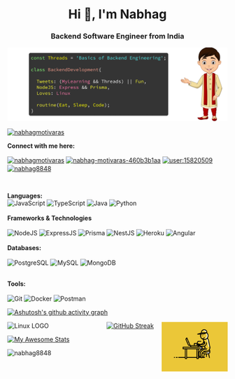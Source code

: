  
<h1 align="center">Hi 👋, I'm Nabhag</h1>
<h3 align="center">Backend Software Engineer from India</h3>

<img src="Twitter header - 2.png"/>
<p align="left"> <a href="https://twitter.com/nabhagmotivaras" target="blank"><img src="https://img.shields.io/twitter/follow/nabhagmotivaras?logo=twitter&style=for-the-badge" alt="nabhagmotivaras" /></a> </p>

<b>Connect with me here: </b>
<br>
<p align="left">
<a href="https://twitter.com/nabhagmotivaras" target="blank"><img align="center" src="https://raw.githubusercontent.com/rahuldkjain/github-profile-readme-generator/master/src/images/icons/Social/twitter.svg" alt="nabhagmotivaras" height="30" width="40" /></a>
<a href="https://linkedin.com/in/nabhag-motivaras-460b3b1aa" target="blank"><img align="center" src="https://raw.githubusercontent.com/rahuldkjain/github-profile-readme-generator/master/src/images/icons/Social/linked-in-alt.svg" alt="nabhag-motivaras-460b3b1aa" height="30" width="40" /></a>
<a href="https://stackoverflow.com/users/15820509" target="blank"><img align="center" src="https://raw.githubusercontent.com/rahuldkjain/github-profile-readme-generator/master/src/images/icons/Social/stack-overflow.svg" alt="user:15820509" height="30" width="40" /></a>
<a href="https://www.leetcode.com/nabhag8848" target="blank"><img align="center" src="https://raw.githubusercontent.com/rahuldkjain/github-profile-readme-generator/master/src/images/icons/Social/leet-code.svg" alt="nabhag8848" height="30" width="40" /></a>
</p>
<br>

<b>Languages: </b><br>
![JavaScript](https://api.iconify.design/logos:javascript.svg?color=%23888888)
![TypeScript](https://api.iconify.design/logos:typescript-icon.svg?color=%23888888)
![Java](https://api.iconify.design/logos:java.svg?color=%23888888)
![Python](https://api.iconify.design/logos:python.svg?color=%23888888)
<br><br>
<b>Frameworks & Technologies</b>
<br><br>
![NodeJS](https://api.iconify.design/logos:nodejs.svg?color=%23888888)
![ExpressJS](https://api.iconify.design/logos:express.svg?color=%2326a269)
![Prisma](https://api.iconify.design/logos:prisma.svg?color=%2326a269)
![NestJS](https://api.iconify.design/logos:nestjs.svg?color=%2326a269)
![Heroku](https://api.iconify.design/logos:heroku-icon.svg?color=%2326a269)
![Angular](https://api.iconify.design/logos:angular-icon.svg?color=%2326a2690)
<br><br>
<b>Databases: </b>
<br><br>
![PostgreSQL](https://api.iconify.design/logos:postgresql.svg?color=%2326a269)
![MySQL](https://api.iconify.design/logos:mysql.svg?color=%2326a269)
![MongoDB](https://api.iconify.design/logos:mongodb-icon.svg?color=%2326a269)
<br><br>

<b>Tools: </b>
<br><br>
![Git](https://api.iconify.design/logos:git-icon.svg?color=%2326a269)
![Docker](https://api.iconify.design/logos:docker-icon.svg?color=%2326a269)
![Postman](https://api.iconify.design/logos:postman-icon.svg?color=%2326a269)

[![Ashutosh's github activity graph](https://activity-graph.herokuapp.com/graph?username=Nabhag8848&bg_color=000000&color=6ebc2f&line=781212&point=42a956&area=true&hide_border=false)](https://github.com/ashutosh00710/github-readme-activity-graph)

<img align="right" height = "50%" width= "30%" src="Coder.gif"/>


<img align = "left" src="https://1000logos.net/wp-content/uploads/2017/03/LINUX-LOGO.png" alt="Linux LOGO" width="45%"/>


[![GitHub Streak](https://github-readme-streak-stats.herokuapp.com/?user=Nabhag8848&theme=highcontrast&background=000000&ring=6ebc2f)](https://git.io/streak-stats)

[![My Awesome Stats](https://awesome-github-stats.azurewebsites.net/user-stats/Nabhag8848?cardType=github&theme=dark&Title=DD272700&Background=000000&hide_border=false)](https://git.io/awesome-stats-card)

<p align="left"> <img src="https://komarev.com/ghpvc/?username=nabhag8848&label=Profile%20views&color=0e75b6&style=flat" alt="nabhag8848" /> </p>


